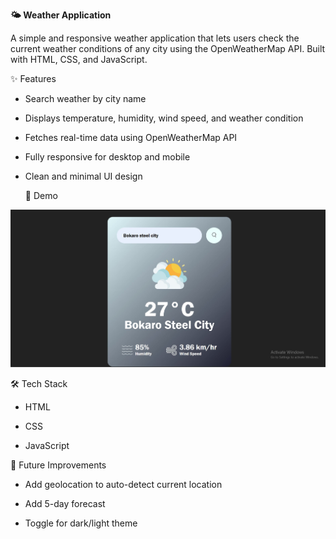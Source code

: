 **🌤️ Weather Application**

A simple and responsive weather application that lets users check the current weather conditions of any city using the OpenWeatherMap API. Built with HTML, CSS, and JavaScript.

✨ Features
- Search weather by city name

- Displays temperature, humidity, wind speed, and weather condition

- Fetches real-time data using OpenWeatherMap API

- Fully responsive for desktop and mobile

- Clean and minimal UI design

  📸 Demo

![Weather App](https://github.com/Roy1Priyanka/Weather-Application/blob/main/Screenshot.png)

🛠️ Tech Stack
- HTML

- CSS

- JavaScript


📌 Future Improvements
- Add geolocation to auto-detect current location

- Add 5-day forecast

- Toggle for dark/light theme
